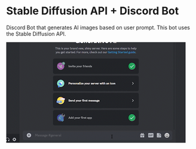 # Stable Diffusion API + Discord Bot
Discord Bot that generates AI images based on user prompt.
This bot uses the Stable Diffusion API.

![](genAI.gif)
